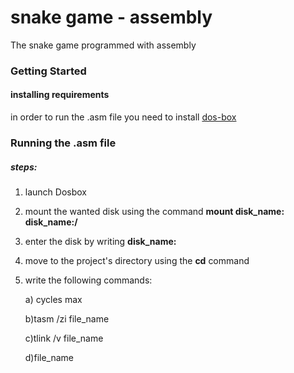 # snake game - assembly
The snake game programmed with assembly
### Getting Started
#### installing requirements
in order to run the .asm file you need to install [dos-box](https://www.dosbox.com/download.php?main=1)
### Running the .asm file
##### steps:
1) launch Dosbox
2) mount the wanted disk using the command **mount disk_name: disk_name:/**
3) enter the disk by writing **disk_name:**
4) move to the project's directory using the **cd** command
5) write the following commands:

    a) cycles max
    
    b)tasm /zi file_name
    
    c)tlink /v file_name
    
    d)file_name
